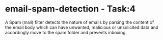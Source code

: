 # email-spam-detection - Task:4

A Spam (mail) filter detects the nature of emails by parsing the content of the email body which can have unwanted, malicious or unsolicited data and accordingly move to the spam folder and prevents inboxing.
